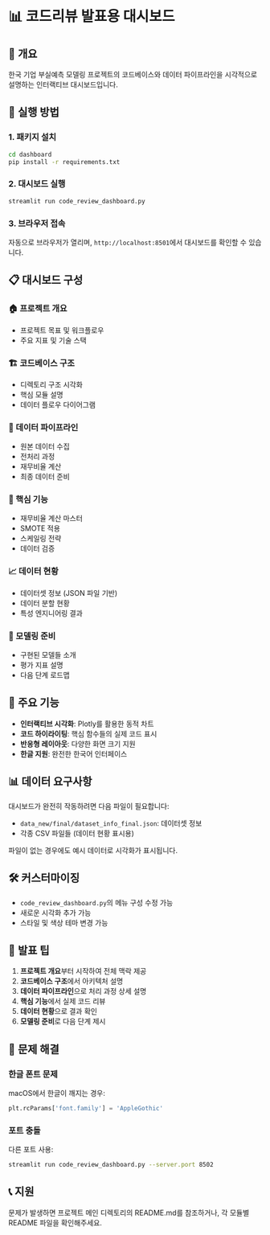 # 📊 코드리뷰 발표용 대시보드

## 🎯 개요
한국 기업 부실예측 모델링 프로젝트의 코드베이스와 데이터 파이프라인을 시각적으로 설명하는 인터랙티브 대시보드입니다.

## 🚀 실행 방법

### 1. 패키지 설치
```bash
cd dashboard
pip install -r requirements.txt
```

### 2. 대시보드 실행
```bash
streamlit run code_review_dashboard.py
```

### 3. 브라우저 접속
자동으로 브라우저가 열리며, `http://localhost:8501`에서 대시보드를 확인할 수 있습니다.

## 📋 대시보드 구성

### 🏠 프로젝트 개요
- 프로젝트 목표 및 워크플로우
- 주요 지표 및 기술 스택

### 🏗️ 코드베이스 구조  
- 디렉토리 구조 시각화
- 핵심 모듈 설명
- 데이터 플로우 다이어그램

### 📁 데이터 파이프라인
- 원본 데이터 수집
- 전처리 과정
- 재무비율 계산
- 최종 데이터 준비

### 🔧 핵심 기능
- 재무비율 계산 마스터
- SMOTE 적용
- 스케일링 전략
- 데이터 검증

### 📈 데이터 현황
- 데이터셋 정보 (JSON 파일 기반)
- 데이터 분할 현황
- 특성 엔지니어링 결과

### 🎯 모델링 준비
- 구현된 모델들 소개
- 평가 지표 설명
- 다음 단계 로드맵

## 🎨 주요 기능

- **인터랙티브 시각화**: Plotly를 활용한 동적 차트
- **코드 하이라이팅**: 핵심 함수들의 실제 코드 표시
- **반응형 레이아웃**: 다양한 화면 크기 지원
- **한글 지원**: 완전한 한국어 인터페이스

## 📊 데이터 요구사항

대시보드가 완전히 작동하려면 다음 파일이 필요합니다:
- `data_new/final/dataset_info_final.json`: 데이터셋 정보
- 각종 CSV 파일들 (데이터 현황 표시용)

파일이 없는 경우에도 예시 데이터로 시각화가 표시됩니다.

## 🛠️ 커스터마이징

- `code_review_dashboard.py`의 메뉴 구성 수정 가능
- 새로운 시각화 추가 가능
- 스타일 및 색상 테마 변경 가능

## 📱 발표 팁

1. **프로젝트 개요**부터 시작하여 전체 맥락 제공
2. **코드베이스 구조**에서 아키텍처 설명
3. **데이터 파이프라인**으로 처리 과정 상세 설명
4. **핵심 기능**에서 실제 코드 리뷰
5. **데이터 현황**으로 결과 확인
6. **모델링 준비**로 다음 단계 제시

## 🔧 문제 해결

### 한글 폰트 문제
macOS에서 한글이 깨지는 경우:
```python
plt.rcParams['font.family'] = 'AppleGothic'
```

### 포트 충돌
다른 포트 사용:
```bash
streamlit run code_review_dashboard.py --server.port 8502
```

## 📞 지원

문제가 발생하면 프로젝트 메인 디렉토리의 README.md를 참조하거나, 
각 모듈별 README 파일을 확인해주세요. 